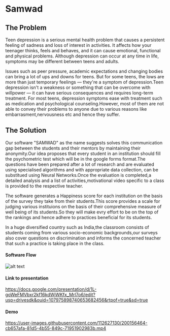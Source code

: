 # Samwad

## The Problem
Teen depression is a serious mental health problem that causes a persistent feeling of sadness and loss of interest in activities. It affects how your teenager thinks, feels and behaves, and it can cause emotional, functional and physical problems. Although depression can occur at any time in life, symptoms may be different between teens and adults.

Issues such as peer pressure, academic expectations and changing bodies can bring a lot of ups and downs for teens. But for some teens, the lows are more than just temporary feelings — they're a symptom of depression.Teen depression isn't a weakness or something that can be overcome with willpower — it can have serious consequences and requires long-term treatment. For most teens, depression symptoms ease with treatment such as medication and psychological counseling.However, most of them are not able to convey their problems to anyone due to various reasons like embarrasment,nervousness etc and hence they suffer.

## The Solution
Our software "SAMWAD" as the name suggests solves this communication gap between the students and their mentors by maintaining their anonymity.Our idea proposes that every student in an institution should fill the psychometric test which will be in the google forms format.The questions have been prepared after a lot of research and are evaluated using specialised algorithms and with appropriate data collection, can be substitued using Neural Networks.Once the evaluation is completed,a detailed analysis and a list of activities,motivational video specific to a class is provided to the respective teacher.

The software generates a Happiness score for each institution on the basis of the survey they take from their students.This score provides a scale for judging various instituions on the basis of their comprehensive measure of well being of its students.So they will make evry effort to be on the top of the rankings and hence adhere to practices beneficial for its students.

In a huge diversified country such as India,the classroom consists of students coming from various socio-economic backgrounds,our surveys also cover questions on discrimination and informs the concerned teacher that such a practice is taking place in the class.


#### Software Flow
![alt text](https://raw.githubusercontent.com/phoenix6017/Samwad/main/flow.png)

#### Link to presentation
https://docs.google.com/presentation/d/1L-goWeFMVbxr2kf16kdWjWKfx_Mrl7o6/edit?usp=drivesdk&ouid=107975898740653682456&rtpof=true&sd=true

#### Demo
https://user-images.githubusercontent.com/112627130/200156464-cb657afa-81d5-4b55-849c-71951902983b.mp4








